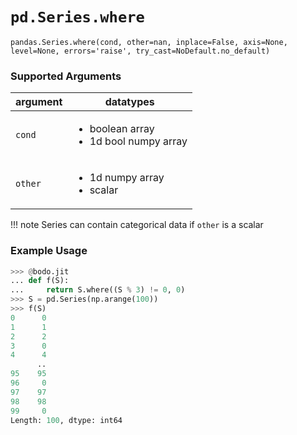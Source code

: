 # `pd.Series.where`

`pandas.Series.where(cond, other=nan, inplace=False, axis=None, level=None, errors='raise', try_cast=NoDefault.no_default)`

### Supported Arguments

| argument | datatypes |
|----------|--------------------------------------------------------------------|
| `cond` | <ul><li> boolean array </li><li> 1d bool numpy array </li></ul> |
| `other` | <ul><li> 1d numpy array </li><li> scalar </li></ul> |

!!! note
Series can contain categorical data if `other` is a scalar

### Example Usage

```py
>>> @bodo.jit
... def f(S):
...     return S.where((S % 3) != 0, 0)
>>> S = pd.Series(np.arange(100))
>>> f(S)
0      0
1      1
2      2
3      0
4      4
      ..
95    95
96     0
97    97
98    98
99     0
Length: 100, dtype: int64
```
